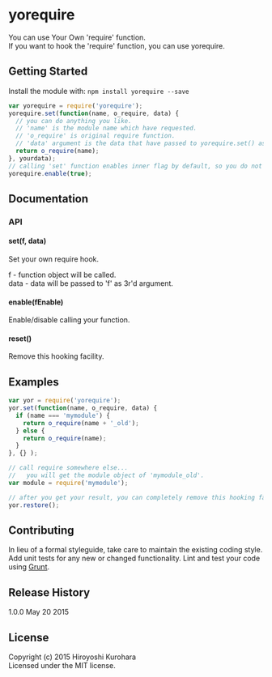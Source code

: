 # yorequire

You can use Your Own 'require' function.  
If you want to hook the 'require' function, you can use yorequire.

## Getting Started
Install the module with: `npm install yorequire --save`

```javascript
var yorequire = require('yorequire');
yorequire.set(function(name, o_require, data) {
  // you can do anything you like.
  // 'name' is the module name which have requested.
  // 'o_require' is original require function. 
  // 'data' argument is the data that have passed to yorequire.set() as second argument.
  return o_require(name);
}, yourdata);
// calling 'set' function enables inner flag by default, so you do not have to call enable(true);
yorequire.enable(true);
```

## Documentation
### API
#### set(f, data)
Set your own require hook.

f - function object will be called.  
data - data will be passed to 'f' as 3r'd argument.  


#### enable(fEnable)
Enable/disable calling your function.  

#### reset()
Remove this hooking facility.

## Examples
```javascript
var yor = require('yorequire');
yor.set(function(name, o_require, data) {
  if (name === 'mymodule') {
    return o_require(name + '_old');
  } else {
    return o_require(name);
  }
}, {} );

// call require somewhere else...
//   you will get the module object of 'mymodule_old'.
var module = require('mymodule');

// after you get your result, you can completely remove this hooking facility.
yor.restore();

```

## Contributing
In lieu of a formal styleguide, take care to maintain the existing coding style. Add unit tests for any new or changed functionality. Lint and test your code using [Grunt](http://gruntjs.com/).

## Release History
1.0.0  May 20 2015

## License
Copyright (c) 2015 Hiroyoshi Kurohara  
Licensed under the MIT license.
